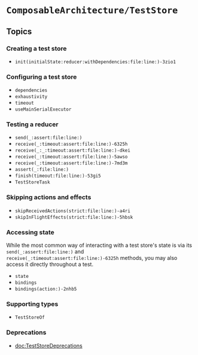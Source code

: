 # ``ComposableArchitecture/TestStore``

## Topics

### Creating a test store

- ``init(initialState:reducer:withDependencies:file:line:)-3zio1``

### Configuring a test store

- ``dependencies``
- ``exhaustivity``
- ``timeout``
- ``useMainSerialExecutor``

### Testing a reducer

- ``send(_:assert:file:line:)``
- ``receive(_:timeout:assert:file:line:)-6325h``
- ``receive(_:_:timeout:assert:file:line:)-dkei``
- ``receive(_:timeout:assert:file:line:)-5awso``
- ``receive(_:timeout:assert:file:line:)-7md3m``
- ``assert(_:file:line:)``
- ``finish(timeout:file:line:)-53gi5``
- ``TestStoreTask``

### Skipping actions and effects

- ``skipReceivedActions(strict:file:line:)-a4ri``
- ``skipInFlightEffects(strict:file:line:)-5hbsk``

### Accessing state

While the most common way of interacting with a test store's state is via its
``send(_:assert:file:line:)`` and ``receive(_:timeout:assert:file:line:)-6325h`` methods, you may
also access it directly throughout a test.

- ``state``
- ``bindings``
- ``bindings(action:)-2nhb5``

### Supporting types

- ``TestStoreOf``

### Deprecations

- <doc:TestStoreDeprecations>
